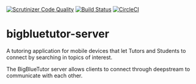 [![Scrutinizer Code Quality](https://scrutinizer-ci.com/g/blindsidenetworks/bigbluetutor-server/badges/quality-score.png?b=master)](https://scrutinizer-ci.com/g/blindsidenetworks/bigbluetutor-server/?branch=master)
[![Build Status](https://scrutinizer-ci.com/g/blindsidenetworks/bigbluetutor-server/badges/build.png?b=master)](https://scrutinizer-ci.com/g/blindsidenetworks/bigbluetutor-server/build-status/master)
[![CircleCI](https://circleci.com/gh/blindsidenetworks/bigbluetutor-server.svg?style=shield)](https://circleci.com/gh/blindsidenetworks/bigbluetutor-server)


# bigbluetutor-server
A tutoring application for mobile devices that let Tutors and Students to connect by searching in topics of interest.

The BigBlueTutor server allows clients to connect through deepstream to communicate with each other.
